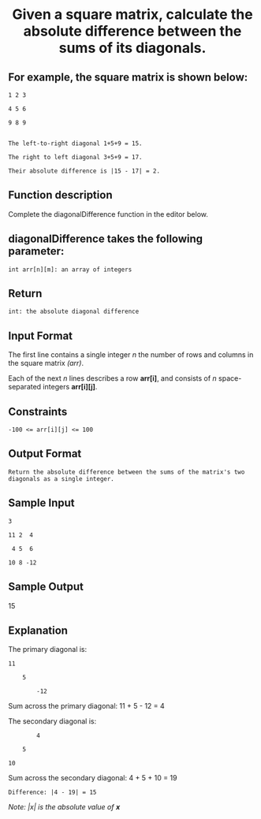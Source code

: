 <h1 align="center">Given a square matrix, calculate the absolute difference between the sums of its diagonals.</h1>


## For example, the square matrix  is shown below:

    1 2 3

    4 5 6

    9 8 9


    The left-to-right diagonal 1+5+9 = 15.

    The right to left diagonal 3+5+9 = 17.

    Their absolute difference is |15 - 17| = 2.


## Function description

Complete the diagonalDifference function in the editor below.


## diagonalDifference takes the following parameter:

    int arr[n][m]: an array of integers


## Return

    int: the absolute diagonal difference


## Input Format

The first line contains a single integer *n* the number of rows and columns in the square matrix *(arr)*.

Each of the next *n* lines describes a row **arr[i]**, and consists of *n* space-separated integers **arr[i][j]**.


## Constraints

    -100 <= arr[i][j] <= 100


## Output Format

    Return the absolute difference between the sums of the matrix's two diagonals as a single integer.


## Sample Input

    3

    11 2  4

     4 5  6

    10 8 -12


## Sample Output

15


## Explanation

The primary diagonal is:

    11

        5

            -12


Sum across the primary diagonal: 11 + 5 - 12 = 4

The secondary diagonal is:

            4

        5

    10


Sum across the secondary diagonal: 4 + 5 + 10 = 19

    Difference: |4 - 19| = 15

*Note: |x| is the absolute value of **x***